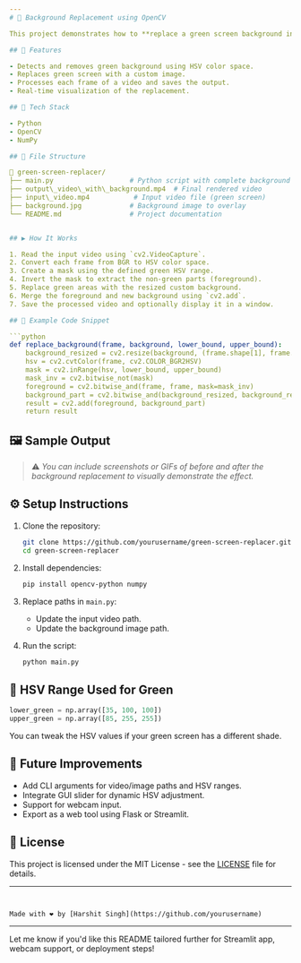 ```yaml
---
# 🎥 Background Replacement using OpenCV

This project demonstrates how to **replace a green screen background in a video** with a custom image using OpenCV and Python. It's a practical computer vision project that showcases the power of **color masking and blending** techniques in real-time video processing.

## 📌 Features

- Detects and removes green background using HSV color space.
- Replaces green screen with a custom image.
- Processes each frame of a video and saves the output.
- Real-time visualization of the replacement.

## 🧠 Tech Stack

- Python
- OpenCV
- NumPy

## 📁 File Structure

📂 green-screen-replacer/
├── main.py                   # Python script with complete background replacement logic
├── output\_video\_with\_background.mp4  # Final rendered video
├── input\_video.mp4           # Input video file (green screen)
├── background.jpg            # Background image to overlay
└── README.md                 # Project documentation


## ▶️ How It Works

1. Read the input video using `cv2.VideoCapture`.
2. Convert each frame from BGR to HSV color space.
3. Create a mask using the defined green HSV range.
4. Invert the mask to extract the non-green parts (foreground).
5. Replace green areas with the resized custom background.
6. Merge the foreground and new background using `cv2.add`.
7. Save the processed video and optionally display it in a window.

## 🧪 Example Code Snippet

```python
def replace_background(frame, background, lower_bound, upper_bound):
    background_resized = cv2.resize(background, (frame.shape[1], frame.shape[0]))
    hsv = cv2.cvtColor(frame, cv2.COLOR_BGR2HSV)
    mask = cv2.inRange(hsv, lower_bound, upper_bound)
    mask_inv = cv2.bitwise_not(mask)
    foreground = cv2.bitwise_and(frame, frame, mask=mask_inv)
    background_part = cv2.bitwise_and(background_resized, background_resized, mask=mask)
    result = cv2.add(foreground, background_part)
    return result
````

## 🖼️ Sample Output

> ⚠️ *You can include screenshots or GIFs of before and after the background replacement to visually demonstrate the effect.*

## ⚙️ Setup Instructions

1. Clone the repository:

   ```bash
   git clone https://github.com/yourusername/green-screen-replacer.git
   cd green-screen-replacer
   ```

2. Install dependencies:

   ```bash
   pip install opencv-python numpy
   ```

3. Replace paths in `main.py`:

   * Update the input video path.
   * Update the background image path.

4. Run the script:

   ```bash
   python main.py
   ```

## 🎯 HSV Range Used for Green

```python
lower_green = np.array([35, 100, 100])
upper_green = np.array([85, 255, 255])
```

You can tweak the HSV values if your green screen has a different shade.

## 🚀 Future Improvements

* Add CLI arguments for video/image paths and HSV ranges.
* Integrate GUI slider for dynamic HSV adjustment.
* Support for webcam input.
* Export as a web tool using Flask or Streamlit.

## 📄 License

This project is licensed under the MIT License - see the [LICENSE](LICENSE) file for details.

---
```


Made with ❤️ by [Harshit Singh](https://github.com/yourusername)

```

---

Let me know if you'd like this README tailored further for Streamlit app, webcam support, or deployment steps!
```
